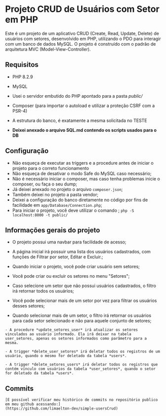 # Projeto CRUD de Usuários com Setor em PHP

Este é um projeto de um aplicativo CRUD (Create, Read, Update, Delete) de usuários com setores, desenvolvido em PHP, utilizando o PDO para interagir com um banco de dados MySQL. O projeto é construído com o padrão de arquitetura MVC (Model-View-Controller).

## Requisitos

- PHP 8.2.9
- MySQL
- Usei o servidor embutido do PHP apontado para a pasta *public/*
- Composer (para importar o autoload e utilizar a proteção CSRF com a PSR-4)
- A estrutura do banco, é exatamente a mesma solicitada no TESTE

- **Deixei anexado o arquivo SQL.md contendo os scripts usados para o DB**

## Configuração
   - Não esqueça de executar as triggers e a procedure antes de iniciar o projeto para o correto funcionamento
   - Não esqueça de desativar o modo Safe do MySQL caso necessário;
   - Não é necessário iniciar o composer, mas caso tenha problemas inicie o composer, ou faça o seu dump;
   - Já deixei anexado no projeto o arquivo ``composer.json``;
   - Também deixei no projeto a pasta vendor;
   - Deixei a configuração do banco diretamente no código por fins de facilidade em ``app/Database/Connection.php``;
   - Para iniciar o projeto, você deve utilizar o comando ;
    ``php -S localhost:8000 -t public/``

## Informações gerais do projeto

   - O projeto possui uma navbar para facilidade de acesso;
   - A página inicial irá possuir uma lista dos usuários cadastrados, com funções de Filtrar por setor, Editar e Excluir.;
   - Quando iniciar o projeto, você pode criar usuário sem setores;
   - Você pode criar ou excluir os setores no menu "Setores";

   - Caso selecione um setor que não possui usuários cadastrados, o filtro irá retornar todos os usuários;
   - Você pode selecionar mais de um setor por vez para filtrar os usuários desses setores;
   - Quando selecionar mais de um setor, o filtro irá retornar os usuários para cada setor selecionado e não para aquele conjunto de setores;

    - A procedure *update_setores_user* irá atualizar os setores vinculados ao usuário informado. Ela irá deixar na tabela user_setores, apenas os setores informados como parâmetro para a mesma.

    - A trigger *delete_user_setores* irá deletar todos os registros de um usuário, quando o mesmo for deletado da tabela *users*.

    - A trigger *delete_setores_users* irá deletar todos os registros que contém vínculo com usuários da tabela *user_setores*, quando o setor for deletado da tabela *users*.

## Commits

    [É possível verificar meu histórico de commits no repositório publico em meu github acessando:]
    (https://github.com/limaelton-dev/simple-usersCrud)


   
